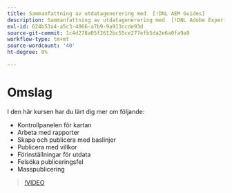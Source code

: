 ```yaml
---
title: Sammanfattning av utdatagenerering med  [!DNL AEM Guides]
description: Sammanfattning av utdatagenerering med  [!DNL Adobe Experience Manager Guides]
exl-id: 624b53a4-a5c3-4066-a7b9-9a913ccde93d
source-git-commit: 1c4d278a05f2612bc55ce277efb5da2e6a0fa9a9
workflow-type: tm+mt
source-wordcount: '40'
ht-degree: 0%

---
```


# Omslag

I den här kursen har du lärt dig mer om följande:

- Kontrollpanelen för kartan
- Arbeta med rapporter
- Skapa och publicera med baslinjer
- Publicera med villkor
- Förinställningar för utdata
- Felsöka publiceringsfel
- Masspublicering

>[!VIDEO](https://video.tv.adobe.com/v/338987?quality=12&learn=on)
